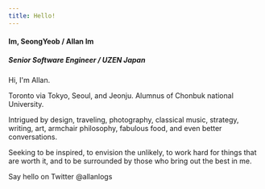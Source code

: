 ```yaml
---
title: Hello!
---
```


#### Im, SeongYeob / Allan Im

##### Senior Software Engineer / UZEN Japan

Hi, I'm Allan.

Toronto via Tokyo, Seoul, and Jeonju. Alumnus of Chonbuk national University.

Intrigued by design, traveling, photography, classical music, strategy, writing, art, armchair philosophy, fabulous food, and even better conversations.

Seeking to be inspired, to envision the unlikely, to work hard for things that are worth it, and to be surrounded by those who bring out the best in me.

Say hello on Twitter @allanlogs 